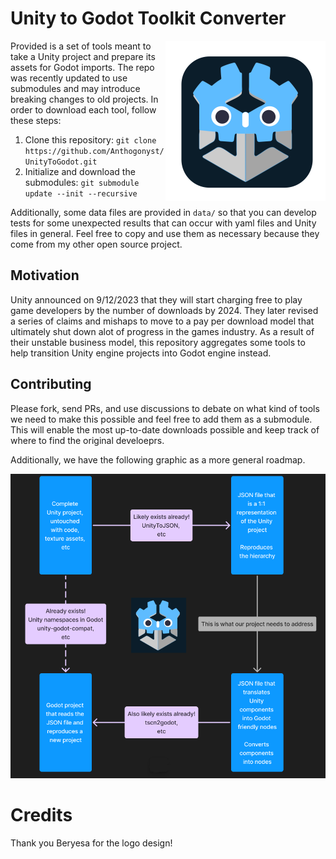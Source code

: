 
# Unity to Godot Toolkit Converter

<img align="right" width="256" height="256" src="docs/images/UnityToGodot.png">

Provided is a set of tools meant to take a Unity project and prepare its assets for Godot imports. The repo was recently updated to use submodules and may introduce breaking changes to old projects. In order to download each tool, follow these steps:

1. Clone this repository: `git clone https://github.com/Anthogonyst/UnityToGodot.git`
2. Initialize and download the submodules: `git submodule update --init --recursive`

Additionally, some data files are provided in `data/` so that you can develop tests for some unexpected results that can occur with yaml files and Unity files in general. Feel free to copy and use them as necessary because they come from my other open source project.


## Motivation

Unity announced on 9/12/2023 that they will start charging free to play game developers by the number of downloads by 2024. They later revised a series of claims and mishaps to move to a pay per download model that ultimately shut down alot of progress in the games industry. As a result of their unstable business model, this repository aggregates some tools to help transition Unity engine projects into Godot engine instead.


## Contributing

Please fork, send PRs, and use discussions to debate on what kind of tools we need to make this possible and feel free to add them as a submodule. This will enable the most up-to-date downloads possible and keep track of where to find the original develoeprs.


Additionally, we have the following graphic as a more general roadmap.

![UnityToGodot Roadmap](./docs/images/UnityToGodotRoadmap.png)


# Credits

Thank you Beryesa for the logo design!
